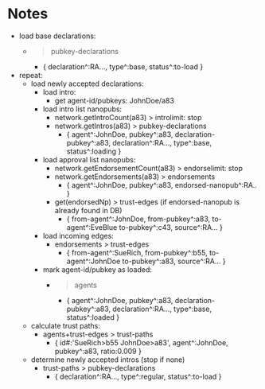 # Notes

- load base declarations:
  - > pubkey-declarations
    - { declaration^:RA..., type^:base, status^:to-load }
- repeat:
  - load newly accepted declarations:
    - load intro:
      - get agent-id/pubkeys: JohnDoe/a83
    - load intro list nanopubs:
      - network.getIntroCount(a83) > introlimit: stop
      - network.getIntros(a83) > pubkey-declarations
        - { agent^:JohnDoe, pubkey^:a83, declaration-pubkey^:a83, declaration^:RA..., type^:base, status^:loading }
    - load approval list nanopubs:
      - network.getEndorsementCount(a83) > endorselimit: stop
      - network.getEndorsements(a83) > endorsements
        - { agent^:JohnDoe, pubkey^:a83, endorsed-nanopub^:RA.. }
      - get(endorsedNp) > trust-edges (if endorsed-nanopub is already found in DB)
        - { from-agent^:JohnDoe, from-pubkey^:a83, to-agent^:EveBlue to-pubkey^:c43, source^:RA... }
    - load incoming edges:
      - endorsements > trust-edges
        - { from-agent^:SueRich, from-pubkey^:b55, to-agent^:JohnDoe to-pubkey^:a83, source^:RA... }
    - mark agent-id/pubkey as loaded:
      - > agents
        - { agent^:JohnDoe, pubkey^:a83, declaration-pubkey^:a83, declaration^:RA..., type^:base, status^:loaded }
  - calculate trust paths:
    - agents+trust-edges > trust-paths
      - { id#:'SueRich>b55 JohnDoe>a83', agent^:JohnDoe, pubkey^:a83, ratio:0.009 }
  - determine newly accepted intros (stop if none)
    - trust-paths > pubkey-declarations
      - { declaration^:RA..., type^:regular, status^:to-load }
